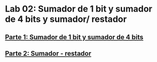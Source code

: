 # Lab 02: Sumador de 1 bit y sumador de 4 bits y sumador/ restador


## [Parte 1: Sumador de 1 bit y sumador de 4 bits](/labs/lab02/parte1.md)


## [Parte 2: Sumador - restador](/labs/lab02/parte2.md)
